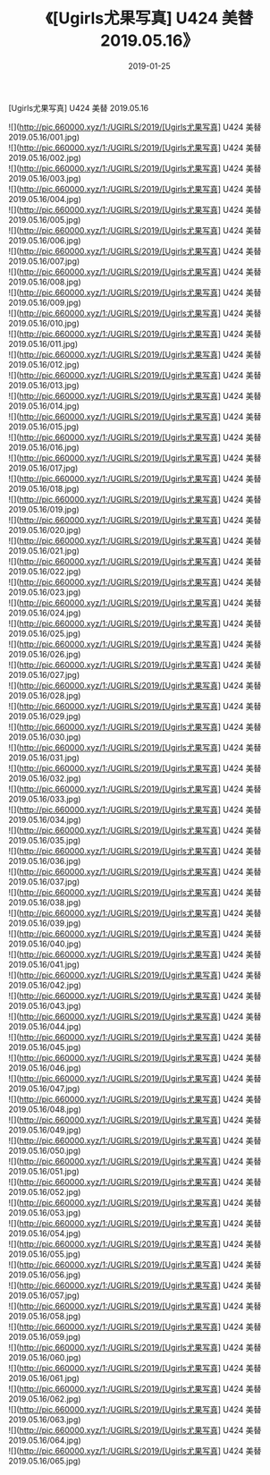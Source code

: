 ﻿---
layout: post
title:  《[Ugirls尤果写真] U424 美替 2019.05.16》
date:   2019-01-25
img: http://pic.660000.xyz/1:/UGIRLS/2019/[Ugirls尤果写真] U424 美替 2019.05.16/000.jpg
categories: [美女, 清纯, 唯美]
---

[Ugirls尤果写真] U424 美替 2019.05.16

 ![](http://pic.660000.xyz/1:/UGIRLS/2019/[Ugirls尤果写真] U424 美替 2019.05.16/001.jpg) <br>![](http://pic.660000.xyz/1:/UGIRLS/2019/[Ugirls尤果写真] U424 美替 2019.05.16/002.jpg) <br>![](http://pic.660000.xyz/1:/UGIRLS/2019/[Ugirls尤果写真] U424 美替 2019.05.16/003.jpg) <br>![](http://pic.660000.xyz/1:/UGIRLS/2019/[Ugirls尤果写真] U424 美替 2019.05.16/004.jpg) <br>![](http://pic.660000.xyz/1:/UGIRLS/2019/[Ugirls尤果写真] U424 美替 2019.05.16/005.jpg) <br>![](http://pic.660000.xyz/1:/UGIRLS/2019/[Ugirls尤果写真] U424 美替 2019.05.16/006.jpg) <br>![](http://pic.660000.xyz/1:/UGIRLS/2019/[Ugirls尤果写真] U424 美替 2019.05.16/007.jpg) <br>![](http://pic.660000.xyz/1:/UGIRLS/2019/[Ugirls尤果写真] U424 美替 2019.05.16/008.jpg) <br>![](http://pic.660000.xyz/1:/UGIRLS/2019/[Ugirls尤果写真] U424 美替 2019.05.16/009.jpg) <br>![](http://pic.660000.xyz/1:/UGIRLS/2019/[Ugirls尤果写真] U424 美替 2019.05.16/010.jpg) <br>![](http://pic.660000.xyz/1:/UGIRLS/2019/[Ugirls尤果写真] U424 美替 2019.05.16/011.jpg) <br>![](http://pic.660000.xyz/1:/UGIRLS/2019/[Ugirls尤果写真] U424 美替 2019.05.16/012.jpg) <br>![](http://pic.660000.xyz/1:/UGIRLS/2019/[Ugirls尤果写真] U424 美替 2019.05.16/013.jpg) <br>![](http://pic.660000.xyz/1:/UGIRLS/2019/[Ugirls尤果写真] U424 美替 2019.05.16/014.jpg) <br>![](http://pic.660000.xyz/1:/UGIRLS/2019/[Ugirls尤果写真] U424 美替 2019.05.16/015.jpg) <br>![](http://pic.660000.xyz/1:/UGIRLS/2019/[Ugirls尤果写真] U424 美替 2019.05.16/016.jpg) <br>![](http://pic.660000.xyz/1:/UGIRLS/2019/[Ugirls尤果写真] U424 美替 2019.05.16/017.jpg) <br>![](http://pic.660000.xyz/1:/UGIRLS/2019/[Ugirls尤果写真] U424 美替 2019.05.16/018.jpg) <br>![](http://pic.660000.xyz/1:/UGIRLS/2019/[Ugirls尤果写真] U424 美替 2019.05.16/019.jpg) <br>![](http://pic.660000.xyz/1:/UGIRLS/2019/[Ugirls尤果写真] U424 美替 2019.05.16/020.jpg) <br>![](http://pic.660000.xyz/1:/UGIRLS/2019/[Ugirls尤果写真] U424 美替 2019.05.16/021.jpg) <br>![](http://pic.660000.xyz/1:/UGIRLS/2019/[Ugirls尤果写真] U424 美替 2019.05.16/022.jpg) <br>![](http://pic.660000.xyz/1:/UGIRLS/2019/[Ugirls尤果写真] U424 美替 2019.05.16/023.jpg) <br>![](http://pic.660000.xyz/1:/UGIRLS/2019/[Ugirls尤果写真] U424 美替 2019.05.16/024.jpg) <br>![](http://pic.660000.xyz/1:/UGIRLS/2019/[Ugirls尤果写真] U424 美替 2019.05.16/025.jpg) <br>![](http://pic.660000.xyz/1:/UGIRLS/2019/[Ugirls尤果写真] U424 美替 2019.05.16/026.jpg) <br>![](http://pic.660000.xyz/1:/UGIRLS/2019/[Ugirls尤果写真] U424 美替 2019.05.16/027.jpg) <br>![](http://pic.660000.xyz/1:/UGIRLS/2019/[Ugirls尤果写真] U424 美替 2019.05.16/028.jpg) <br>![](http://pic.660000.xyz/1:/UGIRLS/2019/[Ugirls尤果写真] U424 美替 2019.05.16/029.jpg) <br>![](http://pic.660000.xyz/1:/UGIRLS/2019/[Ugirls尤果写真] U424 美替 2019.05.16/030.jpg) <br>![](http://pic.660000.xyz/1:/UGIRLS/2019/[Ugirls尤果写真] U424 美替 2019.05.16/031.jpg) <br>![](http://pic.660000.xyz/1:/UGIRLS/2019/[Ugirls尤果写真] U424 美替 2019.05.16/032.jpg) <br>![](http://pic.660000.xyz/1:/UGIRLS/2019/[Ugirls尤果写真] U424 美替 2019.05.16/033.jpg) <br>![](http://pic.660000.xyz/1:/UGIRLS/2019/[Ugirls尤果写真] U424 美替 2019.05.16/034.jpg) <br>![](http://pic.660000.xyz/1:/UGIRLS/2019/[Ugirls尤果写真] U424 美替 2019.05.16/035.jpg) <br>![](http://pic.660000.xyz/1:/UGIRLS/2019/[Ugirls尤果写真] U424 美替 2019.05.16/036.jpg) <br>![](http://pic.660000.xyz/1:/UGIRLS/2019/[Ugirls尤果写真] U424 美替 2019.05.16/037.jpg) <br>![](http://pic.660000.xyz/1:/UGIRLS/2019/[Ugirls尤果写真] U424 美替 2019.05.16/038.jpg) <br>![](http://pic.660000.xyz/1:/UGIRLS/2019/[Ugirls尤果写真] U424 美替 2019.05.16/039.jpg) <br>![](http://pic.660000.xyz/1:/UGIRLS/2019/[Ugirls尤果写真] U424 美替 2019.05.16/040.jpg) <br>![](http://pic.660000.xyz/1:/UGIRLS/2019/[Ugirls尤果写真] U424 美替 2019.05.16/041.jpg) <br>![](http://pic.660000.xyz/1:/UGIRLS/2019/[Ugirls尤果写真] U424 美替 2019.05.16/042.jpg) <br>![](http://pic.660000.xyz/1:/UGIRLS/2019/[Ugirls尤果写真] U424 美替 2019.05.16/043.jpg) <br>![](http://pic.660000.xyz/1:/UGIRLS/2019/[Ugirls尤果写真] U424 美替 2019.05.16/044.jpg) <br>![](http://pic.660000.xyz/1:/UGIRLS/2019/[Ugirls尤果写真] U424 美替 2019.05.16/045.jpg) <br>![](http://pic.660000.xyz/1:/UGIRLS/2019/[Ugirls尤果写真] U424 美替 2019.05.16/046.jpg) <br>![](http://pic.660000.xyz/1:/UGIRLS/2019/[Ugirls尤果写真] U424 美替 2019.05.16/047.jpg) <br>![](http://pic.660000.xyz/1:/UGIRLS/2019/[Ugirls尤果写真] U424 美替 2019.05.16/048.jpg) <br>![](http://pic.660000.xyz/1:/UGIRLS/2019/[Ugirls尤果写真] U424 美替 2019.05.16/049.jpg) <br>![](http://pic.660000.xyz/1:/UGIRLS/2019/[Ugirls尤果写真] U424 美替 2019.05.16/050.jpg) <br>![](http://pic.660000.xyz/1:/UGIRLS/2019/[Ugirls尤果写真] U424 美替 2019.05.16/051.jpg) <br>![](http://pic.660000.xyz/1:/UGIRLS/2019/[Ugirls尤果写真] U424 美替 2019.05.16/052.jpg) <br>![](http://pic.660000.xyz/1:/UGIRLS/2019/[Ugirls尤果写真] U424 美替 2019.05.16/053.jpg) <br>![](http://pic.660000.xyz/1:/UGIRLS/2019/[Ugirls尤果写真] U424 美替 2019.05.16/054.jpg) <br>![](http://pic.660000.xyz/1:/UGIRLS/2019/[Ugirls尤果写真] U424 美替 2019.05.16/055.jpg) <br>![](http://pic.660000.xyz/1:/UGIRLS/2019/[Ugirls尤果写真] U424 美替 2019.05.16/056.jpg) <br>![](http://pic.660000.xyz/1:/UGIRLS/2019/[Ugirls尤果写真] U424 美替 2019.05.16/057.jpg) <br>![](http://pic.660000.xyz/1:/UGIRLS/2019/[Ugirls尤果写真] U424 美替 2019.05.16/058.jpg) <br>![](http://pic.660000.xyz/1:/UGIRLS/2019/[Ugirls尤果写真] U424 美替 2019.05.16/059.jpg) <br>![](http://pic.660000.xyz/1:/UGIRLS/2019/[Ugirls尤果写真] U424 美替 2019.05.16/060.jpg) <br>![](http://pic.660000.xyz/1:/UGIRLS/2019/[Ugirls尤果写真] U424 美替 2019.05.16/061.jpg) <br>![](http://pic.660000.xyz/1:/UGIRLS/2019/[Ugirls尤果写真] U424 美替 2019.05.16/062.jpg) <br>![](http://pic.660000.xyz/1:/UGIRLS/2019/[Ugirls尤果写真] U424 美替 2019.05.16/063.jpg) <br>![](http://pic.660000.xyz/1:/UGIRLS/2019/[Ugirls尤果写真] U424 美替 2019.05.16/064.jpg) <br>![](http://pic.660000.xyz/1:/UGIRLS/2019/[Ugirls尤果写真] U424 美替 2019.05.16/065.jpg) <br>